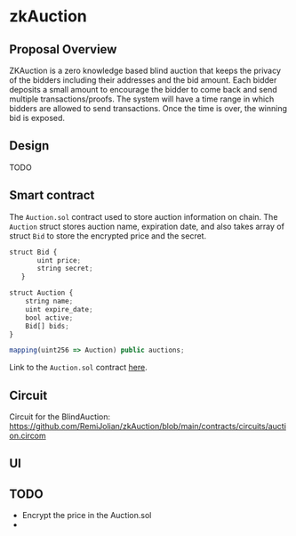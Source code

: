 # zkAuction


## Proposal Overview

ZKAuction is a zero knowledge based blind auction that keeps the privacy of the bidders including their addresses and the bid amount. Each bidder deposits a small amount to encourage the bidder to come back and send multiple transactions/proofs. The system will have a time range in which bidders are allowed to send transactions. Once the time is over, the winning bid is exposed.

## Design

TODO


## Smart contract

The `Auction.sol` contract used to store auction information on chain. The `Auction` struct stores auction name, expiration date, and also takes array of struct `Bid` to store the encrypted price and the secret.

```javascript
struct Bid {
       uint price;
       string secret;
   }

struct Auction {
    string name;
    uint expire_date;
    bool active;
    Bid[] bids;
}

mapping(uint256 => Auction) public auctions;
```

Link to the `Auction.sol` contract [here](https://github.com/RemiJolian/zkAuction/blob/main/contracts/Auction.sol).

## Circuit

Circuit for the BlindAuction:
https://github.com/RemiJolian/zkAuction/blob/main/contracts/circuits/auction.circom


## UI


## TODO
 -  Encrypt the price in the Auction.sol
 -  

